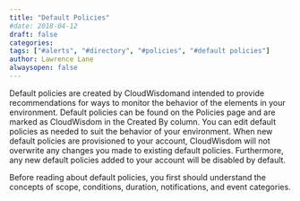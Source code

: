 ```yaml
---
title: "Default Policies"
#date: 2018-04-12
draft: false
categories:
tags: ["#alerts", "#directory", "#policies", "#default policies"]
author: Lawrence Lane
alwaysopen: false
---
```

Default policies are created by CloudWisdomand intended to provide recommendations for ways to monitor the behavior of the elements in your environment. Default policies can be found on the Policies page and are marked as CloudWisdom in the Created By column. You can edit default policies as needed to suit the behavior of your environment. When new default policies are provisioned to your account, CloudWisdom will not overwrite any changes you made to existing default policies. Furthermore, any new default policies added to your account will be disabled by default.

Before reading about default policies, you first should understand the concepts of scope, conditions, duration, notifications, and event categories.
